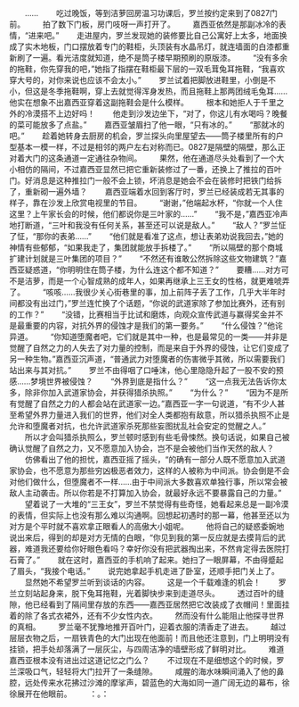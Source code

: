　　……
　　吃过晚饭，等到洁萝回房温习功课后，罗兰按约定来到了0827门前。
　　拍了数下门板，房门吱呀一声打开了。
　　嘉西亚依然是那副冰冷的表情，“进来吧。”
　　走进屋内，罗兰发现她的装修要比自己公寓好上太多，地面换成了实木地板，门口摆放着专门的鞋柜，头顶装有水晶吊灯，就连墙面的白漆都重新刷了一遍。看光洁度就知道，绝不是筒子楼早期预刷的原版漆。
　　“没有多余的拖鞋，你先穿我的吧，”她指了指摆在鞋柜最下层的一双毛茸兔耳拖鞋，“我喜欢穿大号的，对你来说也应该不会太小。”
　　罗兰试着把脚放进鞋里，小倒是不小，但这是冬季拖鞋啊，穿上去就觉得浑身发热，而且拖鞋上那两团绒毛兔耳……他实在想象不出嘉西亚穿着这副拖鞋会是什么模样。
　　根本和她拒人于千里之外的冷漠搭不上边好吗！
　　他走到沙发边坐下，“对了，你这儿有水喝吗？晚餐的菜可能放多了点盐。”
　　嘉西亚皱眉扫了他一眼，“只有冰的。”
　　“那就冰的吧。”
　　趁着她转身去厨房的机会，罗兰探头向里屋望去——筒子楼里所有的户型基本一模一样，不过是相邻的两户左右对称而已。0827是隔壁的隔壁，那么正对着大门的这条通道一定通往杂物间。
　　果然，他在通道尽头处看到了一个大小相仿的隔间，不过嘉西亚显然已把它重新装修过了一番，还换上了推拉的百叶门。好消息是这种推拉门一般不会上锁，坏消息是她会不会在装修时把铁门给拆了，重新砌一遍外墙？
　　嘉西亚端着水回到客厅时，罗兰已经装成若无其事的样子，靠在沙发上欣赏电视里的节目。
　　“谢谢，”他端起水杯，“你就一个人住这里？上午家长会的时候，他们都说你是三叶家的……”
　　“我不是，”嘉西亚冷声地打断道，“三叶和我没有任何关系，甚至还可以说是敌人。”
　　“敌人？”罗兰怔了怔，“那你的表弟……”
　　“他们就是看准了这点，想让表弟劝说我回去，”她的神情有些郁郁，“如果我走了，集团就能放手拆楼了。”
　　“所以隔壁的那个商城扩建计划就是三叶集团的项目？”
　　“不然还有谁敢公然拆除这些文物建筑？”嘉西亚疑惑道，“你明明住在筒子楼，为什么连这个都不知道？”
　　要糟……对方可不是洁萝，而是一个心智成熟的成年人，如果再继承上三王女的性格，就更难唬弄了。
　　“咳咳……我很少关心街巷里的事，加上前阵子丢了工作，几乎大半年时间都没有出过门，”罗兰连忙换了个话题，“你说的武道家除了参加比赛外，还有别的工作？”
　　“没错，比赛相当于比试和磨炼，向观众宣传武道与赢得奖金并不是最重要的内容，对抗外界的侵蚀才是我们的第一要务。”
　　“什么侵蚀？”他诧异道。
　　“你知道堕魔者吧，它们就是其中一种，也是最常见的一类——并非是觉醒了自然之力的人失去了对力量的控制，而是来自于外界的侵蚀，让它们变成了另一种生物。”嘉西亚沉声道，“普通武力对堕魔者的伤害微乎其微，所以需要我们站出来与其对抗。”
　　罗兰不由得咽了口唾沫，他心里隐隐升起了一股不安的预感……梦境世界被侵蚀？
　　“外界到底是指什么？”
　　“这一点我无法告诉你太多，除非你加入武道家协会，并获得猎杀执照。”
　　“为什么？”
　　“因为不是所有觉醒了自然之力的人都会站在武道家一边。”嘉西亚一字一句说道，“有不少人甚至希望外界力量进入我们的世界，他们对全人类都抱有敌意，所以猎杀执照不止是允许和堕魔者对抗，也允许武道家杀死那些妄图扰乱社会安定的觉醒之人。”
　　所以才会叫猎杀执照么，罗兰顿时感到有些毛骨悚然。换句话说，如果自己被确认觉醒了自然之力，又不愿意加入协会，岂不是会被他们当作天然的敌人？
　　仿佛看出了他的担忧，嘉西亚摇了摇头，“的确有一部分人既不愿意加入武道家协会，也不愿意为那些穷凶极恶者效力，这样的人被称为中间派。协会倒是不会对他们做什么，但堕魔者不一样……由于中间派大多数喜欢单独行事，所以常会被敌人主动袭击。所以你若是不打算加入协会，就最好永远不要暴露自己的力量。”
　　望着说了一大堆的“三王女”，罗兰不禁觉得有些奇怪，她看起来总是一副冷漠的表情，但实际上也没有那么难以沟通啊。回想起初遇时的那一幕，他甚至还以为对方是个平时就不喜欢拿正眼看人的高傲大小姐呢。
　　他将自己的疑惑委婉地说出来后，得到的却是对方无情的白眼，“你见到我的第一反应就是去摸背后的武器，难道我还要给你好眼色看吗？幸好你没有把武器掏出来，不然肯定得去医院打石膏了。”
　　就在这时，嘉西亚的手机响了起来。她扫了一眼屏幕，不由得蹙起了眉头，“我接个电话。”
　　说完她拿起手机走进了卧室，还顺手把门关上了。
　　显然她不希望罗兰听到谈话的内容。
　　这是一个千载难逢的机会！
　　罗兰立刻站起身来，脱下兔耳拖鞋，光着脚快步来到走道尽头。
　　透过百叶的缝隙，他已经看到了隔间里存放的东西——嘉西亚居然把它改装成了衣帽间！里面挂着的除了各式衣裙外，还有不少女性内衣。
　　然而没有什么能阻止他探寻世界的真相。
　　罗兰毫不犹豫地推开百叶门，迎着衣服的清香走了进去。
　　越过层层衣物之后，一扇铁青色的大门出现在他面前！而且他还注意到，门上明明没有挂锁，把手处却落满了一层灰尘，与四周洁净的墙壁形成了鲜明对比。
　　难道嘉西亚根本没有进出过这道记忆之门么？
　　不过现在不是细想这个的时候，罗兰深吸口气，轻轻将大门拉开了一条缝隙。
　　咸腥的海水味瞬间涌入了他的鼻腔，远处传来水花拂过沙滩的摩挲声，碧蓝色的大海如同一道广阔无边的幕布，徐徐展开在他眼前。
　　：。：